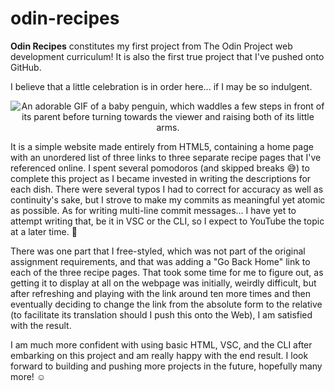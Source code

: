 # odin-recipes

**Odin Recipes** constitutes my first project from The Odin Project web development curriculum! It is also the first true project that I've pushed onto GitHub.

I believe that a little celebration is in order here... if I may be so indulgent.

<div style="text-align: center;">

![An adorable GIF of a baby penguin, which waddles a few steps in front of its parent before turning towards the viewer and raising both of its little arms.](https://img.ibxk.com.br/2014/05/24/24105746508033.gif)

</div>

It is a simple website made entirely from HTML5, containing a home page with an unordered list of three links to three separate recipe pages that I've referenced online. I spent several pomodoros (and skipped breaks :sweat_smile:) to complete this project as I became invested in writing the descriptions for each dish. There were several typos I had to correct for accuracy as well as continuity's sake, but I strove to make my commits as meaningful yet atomic as possible. As for writing multi-line commit messages... I have yet to attempt writing that, be it in VSC or the CLI, so I expect to YouTube the topic at a later time. :penguin:

There was one part that I free-styled, which was not part of the original assignment requirements, and that was adding a "Go Back Home" link to each of the three recipe pages. That took some time for me to figure out, as getting it to display at all on the webpage was initially, weirdly difficult, but after refreshing and playing with the link around ten more times and then eventually deciding to change the link from the absolute form to the relative (to facilitate its translation should I push this onto the Web), I am satisfied with the result.

I am much more confident with using basic HTML, VSC, and the CLI after embarking on this project and am really happy with the end result. I look forward to building and pushing more projects in the future, hopefully many more! :relaxed: